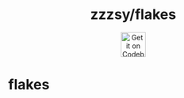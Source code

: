 <h1 align="center">zzzsy/flakes</h1> 

<p align="center">
    <a href="https://codeberg.org/zzzsy/flakes">
        <img align="center" alt="Get it on Codeberg" src="https://img.zzzsy.top/codeberg.svg" height="50">
    </a>
</p>

# flakes

